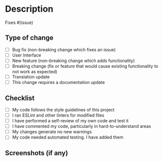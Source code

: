 # Description

Fixes #(issue)

## Type of change

- [ ] Bug fix (non-breaking change which fixes an issue)
- [ ] User Interface
- [ ] New feature (non-breaking change which adds functionality)
- [ ] Breaking change (fix or feature that would cause existing functionality to not work as expected)
- [ ] Translation update
- [ ] This change requires a documentation update

## Checklist

- [ ] My code follows the style guidelines of this project
- [ ] I ran ESLint and other linters for modified files
- [ ] I have performed a self-review of my own code and test it
- [ ] I have commented my code, particularly in hard-to-understand areas
- [ ] My changes generate no new warnings
- [ ] My code needed automated testing. I have added them

## Screenshots (if any)
